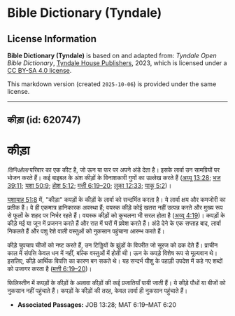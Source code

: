 # Bible Dictionary (Tyndale)

## License Information

**Bible Dictionary (Tyndale)** is based on and adapted from: _Tyndale Open Bible Dictionary_, [Tyndale House Publishers](https://tyndaleopenresources.com/), 2023, which is licensed under a [CC BY-SA 4.0 license](https://creativecommons.org/licenses/by-sa/4.0/legalcode.en).

This markdown version (created `2025-10-06`) is provided under the same license.



--------------------------------

## कीड़ा (id: 620747)

कीड़ा
=====

*तिनिओला* परिवार का एक कीट है, जो ऊन या फर पर अपने अंडे देता है। इसके लार्वा उन सामग्रियों पर भोजन करते हैं। कई बाइबल के अंश कीड़ों के विनाशकारी गुणों का उल्लेख करते हैं ([अय्यू 13:28](https://ref.ly/Job13:28); [भज 39:11](https://ref.ly/Ps39:11); [यशा 50:9](https://ref.ly/Isa50:9); [होश 5:12](https://ref.ly/Hos5:12); [मत्ती 6:19–20](https://ref.ly/Matt6:19-Matt6:20); [लूका 12:33](https://ref.ly/Luke12:33); [याकू 5:2](https://ref.ly/Jas5:2))।

[यशायाह 51:8](https://ref.ly/Isa51:8) में, "कीड़ा" कपड़ों के कीड़ों के लार्वा को सन्दर्भित करता है। ये लार्वा क्षय और कमजोरी का प्रतीक हैं। वे ही एकमात्र हानिकारक अवस्था हैं; वयस्क कीड़े कोई खतरा नहीं उत्पन्न करते और मुख्य रूप से फूलों के शहद पर निर्भर रहते हैं। वयस्क कीड़ों को कुचलना भी सरल होता है ([अय्यू 4:19](https://ref.ly/Job4:19))। कपड़ों के कीड़े मई या जून में प्रजनन करते हैं और रात में घरों में प्रवेश करते हैं। अंडे देने के एक सप्ताह बाद, लार्वा निकलते हैं और पशु रेशे वाली वस्तुओं को नुकसान पहुंचाना आरम्भ करते हैं।

कीड़े चुपचाप चीजों को नष्ट करते हैं, उन टिड्डियों के झुंडों के विपरीत जो सूरज को ढक देते हैं। प्राचीन काल में संपत्ति केवल धन में नहीं, बल्कि वस्तुओं में होती थी। ऊन के कपड़े विशेष रूप से मूल्यवान थे। इसलिए, कीड़े आर्थिक विपत्ति का कारण बन सकते थे। यह सन्दर्भ यीशु के पहाड़ी उपदेश में कहे गए शब्दों को उजागर करता है ([मत्ती 6:19–20](https://ref.ly/Matt6:19-Matt6:20))।

फिलिस्तीन में कपड़ों के कीड़ों के अलावा कीड़ों की कई प्रजातियाँ पायी जाती हैं। ये कीड़े पौधों या बीजों को नुकसान नहीं पहुंचाते हैं। कपड़ों के कीड़ों की तरह, केवल लार्वा ही नुकसान पहुंचाते हैं।

* **Associated Passages:** JOB 13:28; MAT 6:19–MAT 6:20

